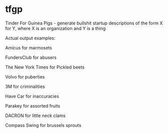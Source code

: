 # tfgp
Tinder For Guinea Pigs - generate bullshit startup descriptions of the form X for Y, where X is an organization and Y is a thing

Actual output examples:

Amicus for marmosets

FundersClub for abusers

The New York Times for Pickled beets

Volvo for puberties

3M for criminalities

Have Car for inaccuracies

Parakey for assorted fruits

DACRON for little neck clams

Compass Swing for brussels sprouts
